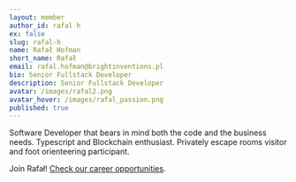 ```yaml
---
layout: member
author_id: rafal h
ex: false
slug: rafal-h
name: Rafał Hofman
short_name: Rafał
email: rafal.hofman@brightinventions.pl
bio: Senior Fullstack Developer
description: Senior Fullstack Developer
avatar: /images/rafal2.png
avatar_hover: /images/rafal_passion.png
published: true
---
```

Software Developer that bears in mind both the code and the business needs. Typescript and Blockchain enthusiast. Privately escape rooms visitor and foot orienteering participant.

Join Rafał! [Check our career opportunities](/career).